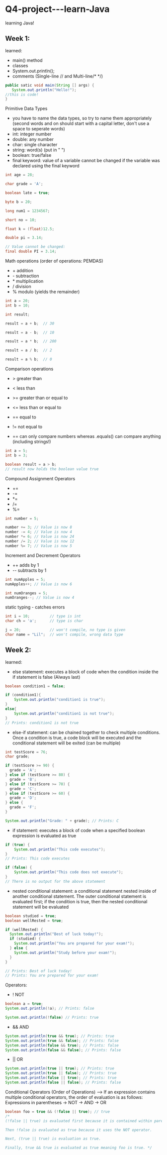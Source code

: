 # Q4-project---learn-Java
learning Java!

## Week 1:
learned:
- main() method
- classes
- System.out.println();
- comments (Single-line // and Multi-line/* */)

```java
public satic void main(String [] args) {
   System.out.println("Hello!");
//this is code!
}
```
Primitive Data Types
- you have to name the data types, so try to name them appropriately (second words and on should start with a capital letter, don't use a space to seperate words)
- int: integer number
- double: any number
- char: single character
- string: word(s) (put in " ")
- boolean: true/false
- final keyword: value of a variable cannot be changed if the variable was declared using the final keyword

```java
int age = 28; 

char grade = 'A';

boolean late = true;

byte b = 20;

long num1 = 1234567;

short no = 10;

float k = (float)12.5;

double pi = 3.14;

// Value cannot be changed:
final double PI = 3.14;
```

Math operations (order of operations: PEMDAS)
- \+ addition
- \- subtraction
- \* multiplication
- \/ division
- \% modulo (yields the remainder)

```java
int a = 20;
int b = 10;

int result;

result = a + b;  // 30

result = a - b;  // 10

result = a * b;  // 200

result = a / b;  // 2

result = a % b;  // 0
```

Comparison operations
- \> greater than
- \< less than
- \>= greater than or equal to
- \<= less than or equal to
- \== equal to
- \!= not equal to

- \== can only compare numbers whereas .equals() can compare anything (including strings!)

```java
int a = 5;
int b = 3;

boolean result = a > b;
// result now holds the boolean value true
```

Compound Assignment Operators
- \+=
- \-=
- \*=
- \/=
- \%=

```java
int number = 5;

number += 3; // Value is now 8
number -= 4; // Value is now 4
number *= 6; // Value is now 24
number /= 2; // Value is now 12
number %= 7; // Value is now 5
```

Increment and Decrement Operators
- \++ adds by 1
- \-- subtracts by 1

```java
int numApples = 5;
numApples++; // Value is now 6

int numOranges = 5;
numOranges--; // Value is now 4
```

static typing - catches errors

```java
int i = 10;         // type is int
char ch = 'a';      // type is char

j = 20;             // won't compile, no type is given
char name = "Lil";  // won't compile, wrong data type
```

## Week 2:
learned:
- else statement: executes a block of code when the condition inside the if statement is false (Always last)
```java
boolean condition1 = false;

if (condition1){
    System.out.println("condition1 is true");
}
else{
    System.out.println("condition1 is not true");
}
// Prints: condition1 is not true
```
- else-if statement: can be chained together to check multiple conditions. Once a condition is true, a code block will be executed and the conditional statement will be exited (can be multiple)
```java
int testScore = 76;
char grade;

if (testScore >= 90) {
  grade = 'A';
} else if (testScore >= 80) {
  grade = 'B';
} else if (testScore >= 70) {
  grade = 'C';
} else if (testScore >= 60) {
  grade = 'D';
} else {
  grade = 'F';
}

System.out.println("Grade: " + grade); // Prints: C
```
- if statement: executes a block of code when a specified boolean expression is evaluated as true
```java
if (true) {
	System.out.println("This code executes");
}
// Prints: This code executes

if (false) {
	System.out.println("This code does not execute");
}
// There is no output for the above statement
```
- nested conditional statement: a conditional statement nested inside of another conditional statement. The outer conditional statement is evaluated first; if the condition is true, then the nested conditional statement will be evaluated
```java
boolean studied = true;
boolean wellRested = true;

if (wellRested) {
  System.out.println("Best of luck today!");  
  if (studied) {
    System.out.println("You are prepared for your exam!");
  } else {
    System.out.println("Study before your exam!");
  }
}

// Prints: Best of luck today!
// Prints: You are prepared for your exam!
```
Operators:
- ! NOT
```java
boolean a = true;
System.out.println(!a); // Prints: false

System.out.println(!false) // Prints: true
```
- && AND
```java
System.out.println(true && true); // Prints: true
System.out.println(true && false); // Prints: false
System.out.println(false && true); // Prints: false
System.out.println(false && false); // Prints: false
```
- || OR
```java
System.out.println(true || true); // Prints: true
System.out.println(true || false); // Prints: true
System.out.println(false || true); // Prints: true
System.out.println(false || false); // Prints: false
```

Conditional Operators (Order of Operations) --> If an expression contains multiple conditional operators, the order of evaluation is as follows: Expressions in parentheses -> NOT -> AND -> OR
```java
boolean foo = true && (!false || true); // true
/* 
(!false || true) is evaluated first because it is contained within parentheses. 

Then !false is evaluated as true because it uses the NOT operator. 

Next, (true || true) is evaluation as true. 

Finally, true && true is evaluated as true meaning foo is true. */
```
